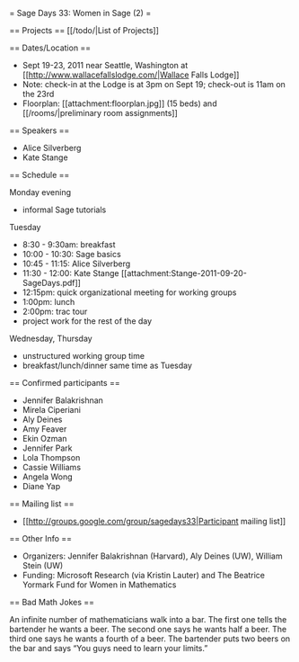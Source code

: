 = Sage Days 33: Women in Sage (2) =

== Projects ==
[[/todo/|List of Projects]]
 
== Dates/Location ==

 * Sept 19-23, 2011 near Seattle, Washington at [[http://www.wallacefallslodge.com/|Wallace Falls Lodge]]
 * Note: check-in at the Lodge is at 3pm on Sept 19; check-out is 11am on the 23rd
 * Floorplan: [[attachment:floorplan.jpg]] (15 beds) and [[/rooms/|preliminary room assignments]]

== Speakers ==
 
 * Alice Silverberg
 * Kate Stange

== Schedule ==

Monday evening
 * informal Sage tutorials

Tuesday

 * 8:30 - 9:30am: breakfast
 * 10:00 - 10:30: Sage basics
 * 10:45 - 11:15: Alice Silverberg
 * 11:30 - 12:00: Kate Stange [[attachment:Stange-2011-09-20-SageDays.pdf]]
 * 12:15pm: quick organizational meeting for working groups
 * 1:00pm: lunch
 * 2:00pm: trac tour
 * project work for the rest of the day


Wednesday, Thursday

 * unstructured working group time
 * breakfast/lunch/dinner same time as Tuesday



== Confirmed participants ==

 * Jennifer Balakrishnan
 * Mirela Ciperiani
 * Aly Deines
 * Amy Feaver
 * Ekin Ozman
 * Jennifer Park
 * Lola Thompson
 * Cassie Williams
 * Angela Wong
 * Diane Yap


== Mailing list ==
 
 * [[http://groups.google.com/group/sagedays33|Participant mailing list]]

== Other Info ==

 * Organizers: Jennifer Balakrishnan (Harvard), Aly Deines (UW), William Stein (UW)
 * Funding: Microsoft Research  (via Kristin Lauter) and The Beatrice Yormark Fund for Women in Mathematics

== Bad Math Jokes ==

An infinite number of mathematicians walk into a bar. The first one tells the bartender he wants a beer. The second one says he wants half a beer. The third one says he wants a fourth of a beer. The bartender puts two beers on the bar and says “You guys need to learn your limits.”
